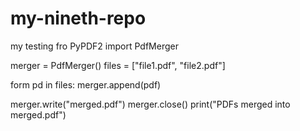 # my-nineth-repo
my testing
fro PyPDF2 import PdfMerger

merger = PdfMerger()
files = ["file1.pdf", "file2.pdf"]

form pd in files:
    merger.append(pdf)

merger.write("merged.pdf")
merger.close()
print("PDFs merged into merged.pdf")
